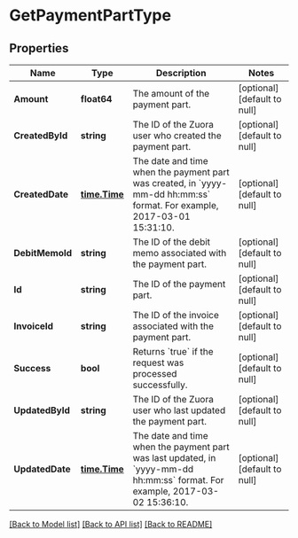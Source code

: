 # GetPaymentPartType

## Properties
Name | Type | Description | Notes
------------ | ------------- | ------------- | -------------
**Amount** | **float64** | The amount of the payment part.  | [optional] [default to null]
**CreatedById** | **string** | The ID of the Zuora user who created the payment part.  | [optional] [default to null]
**CreatedDate** | [**time.Time**](time.Time.md) | The date and time when the payment part was created, in &#x60;yyyy-mm-dd hh:mm:ss&#x60; format. For example, 2017-03-01 15:31:10.  | [optional] [default to null]
**DebitMemoId** | **string** | The ID of the debit memo associated with the payment part.  | [optional] [default to null]
**Id** | **string** | The ID of the payment part.  | [optional] [default to null]
**InvoiceId** | **string** | The ID of the invoice associated with the payment part.  | [optional] [default to null]
**Success** | **bool** | Returns &#x60;true&#x60; if the request was processed successfully. | [optional] [default to null]
**UpdatedById** | **string** | The ID of the Zuora user who last updated the payment part.  | [optional] [default to null]
**UpdatedDate** | [**time.Time**](time.Time.md) | The date and time when the payment part was last updated, in &#x60;yyyy-mm-dd hh:mm:ss&#x60; format. For example, 2017-03-02 15:36:10.  | [optional] [default to null]

[[Back to Model list]](../README.md#documentation-for-models) [[Back to API list]](../README.md#documentation-for-api-endpoints) [[Back to README]](../README.md)


